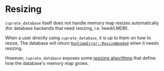 # Resizing
`cuprate_database` itself does not handle memory map resizes automatically
(for database backends that need resizing, i.e. heed/LMDB).

When a user directly using `cuprate_database`, it is up to them on how to resize. The database will return [`RuntimeError::ResizeNeeded`](https://doc.cuprate.org/cuprate_database/enum.RuntimeError.html#variant.ResizeNeeded) when it needs resizing.

However, `cuprate_database` exposes some [resizing algorithms](https://doc.cuprate.org/cuprate_database/resize/index.html)
that define how the database's memory map grows.
